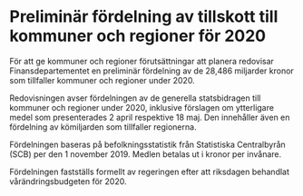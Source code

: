 # Preliminär fördelning av tillskott till kommuner och regioner för 2020

För att ge kommuner och regioner förutsättningar att planera redovisar Finansdepartementet en preliminär fördelning av de 28,486 miljarder kronor som tillfaller kommuner och regioner under 2020.

Redovisningen avser fördelningen av de generella statsbidragen till kommuner och regioner under 2020, inklusive förslagen om ytterligare medel som presenterades 2 april respektive 18 maj. Den innehåller även en fördelning av kömiljarden som tillfaller regionerna.

Fördelningen baseras på befolkningsstatistik från Statistiska Centralbyrån (SCB) per den 1 november 2019. Medlen betalas ut i kronor per invånare.

Fördelningen fastställs formellt av regeringen efter att riksdagen behandlat vårändringsbudgeten för 2020.
